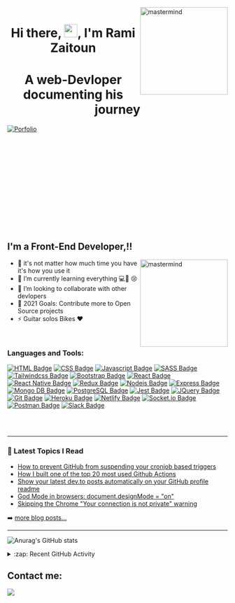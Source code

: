 <img align="right" alt="mastermind" width="200px" src="https://c.tenor.com/rR90LoR-KUIAAAAj/codemodeon-code.gif" />

<h1 align="center">Hi there, <img src="https://raw.githubusercontent.com/MartinHeinz/MartinHeinz/master/wave.gif" width="30px">, I'm Rami Zaitoun </h1>

<h1 align="center"> A web-Devloper documenting his journey  </h1> 

[![Porfolio](https://static.wixstatic.com/media/6cef79_2ed14995a4104c3ab61566bce9992255~mv2.gif)](https://ramizaitoun-portfolio.netlify.app)

<br/>
<br/>

<!-- <img align="right" alt="mastermind" width="200px" src="https://c.tenor.com/7E7BUWA1KxwAAAAj/gobo-webee.gif" />
<img align="left" alt="mastermind" width="200px" src="https://c.tenor.com/_DOBjnGspYAAAAAM/code-coding.gif" /> -->
<br/>
<br/>
<br/>
<br/>
<br/>
<br/>
<br/>
<br/>
<br/>
<br/>






## I'm a Front-End Developer,!!

<img align="right" alt="mastermind" width="200px" src="https://c.tenor.com/NCRHhqkXrJYAAAAj/programmers-go-internet.gif" />



- 🔭 it's not matter how much time you have it's how you use it
- 🌱 I’m currently learning everything 💻🤣 😢
- 👯 I’m looking to collaborate with other devlopers
- 🥅 2021 Goals: Contribute more to Open Source projects
- ⚡ Guitar solos Bikes ♥ 


<br />

### Languages and Tools:
[![HTML Badge](https://img.shields.io/badge/-HTML-E74C3C?style=for-the-badge&labelColor=black&logo=html5&logoColor=E74C3C)](https://www.w3schools.com/html/)
[![CSS Badge](https://img.shields.io/badge/-CSS-1093ef?style=for-the-badge&labelColor=black&logo=css3&logoColor=1093ef)](https://www.w3schools.com/css/) 
[![Javascript Badge](https://img.shields.io/badge/-Javascript-F0DB4F?style=for-the-badge&labelColor=black&logo=javascript&logoColor=F0DB4F)](https://www.w3schools.com/js/DEFAULT.asp) 
[![SASS Badge](https://img.shields.io/badge/-SASS-B4648F?style=for-the-badge&labelColor=black&logo=sass&logoColor=B4648F)](https://sass-lang.com/) 
[![Tailwindcss Badge](https://img.shields.io/badge/-tailwindcss-61DAFB?style=for-the-badge&labelColor=black&logo=tailwindcss&logoColor=2471A3)](https://tailwindcss.com) 
[![Bootstrap Badge](https://img.shields.io/badge/-Bootstrap-563D7C?style=for-the-badge&labelColor=black&logo=bootstrap&logoColor=563D7C)](https://material-ui.com/) 
[![React Badge](https://img.shields.io/badge/-React-61DBFB?style=for-the-badge&labelColor=black&logo=react&logoColor=61DBFB)](https://reactjs.org/)
[![React Native Badge](https://img.shields.io/badge/-React--Native-007acc?style=for-the-badge&labelColor=black&logo=react&logoColor=007acc)](https://reactnative.dev/)
[![Redux Badge](https://img.shields.io/badge/-Redux-eb14b4?style=for-the-badge&labelColor=black&logo=redux&logoColor=eb14b4)](https://reactjs.org/) 
[![Nodejs Badge](https://img.shields.io/badge/-Nodejs-3C873A?style=for-the-badge&labelColor=black&logo=node.js&logoColor=3C873A)](https://nodejs.org/en/) 
[![Express Badge](https://img.shields.io/badge/-Express-d3da05?style=for-the-badge&labelColor=black&logo=express&logoColor=d3da05)](https://expressjs.com/) 
[![Mongo DB Badge](https://img.shields.io/badge/-MongoDB-4EA94B?style=for-the-badge&labelColor=black&logo=mongodb&logoColor=4EA94B)](https://www.mongodb.com/)
[![PostgreSQL Badge](https://img.shields.io/badge/-PostgreSQL-2F5F85?style=for-the-badge&labelColor=black&logo=postgresql&logoColor=2F5F85)](https://www.postgresql.org/)
[![Jest Badge](https://img.shields.io/badge/-Jest-C21325?style=for-the-badge&labelColor=black&logo=jest&logoColor=C21325)](https://jestjs.io/) 
[![JQuery Badge](https://img.shields.io/badge/-JQuery-71A9D0?style=for-the-badge&labelColor=black&logo=jquery&logoColor=71A9D0)](https://jquery.com/)
[![Git Badge](https://img.shields.io/badge/-Git-F94E28?style=for-the-badge&labelColor=black&logo=git&logoColor=F94E28)](https://git-scm.com/) 
[![Heroku Badge](https://img.shields.io/badge/-Heroku-644987?style=for-the-badge&labelColor=black&logo=Heroku&logoColor=644987)](https://id.heroku.com/)
[![Netlify Badge](https://img.shields.io/badge/-Netlify-41A6BD?style=for-the-badge&labelColor=black&logo=Netlify&logoColor=41A6BD)](https://id.heroku.com/) 
[![Socket.io Badge](https://img.shields.io/badge/-Socket.io-ffffff?style=for-the-badge&labelColor=black&logo=Socket.io&logoColor=ffffff)](https://id.heroku.com/) 
[![Postman Badge](https://img.shields.io/badge/-Postman-FF6C37?style=for-the-badge&labelColor=black&logo=postman&logoColor=FF6C37)](https://id.heroku.com/) 
[![Slack Badge](https://img.shields.io/badge/-Slack-4A154B?style=for-the-badge&labelColor=black&logo=slack&logoColor=white)](https://id.heroku.com/)<br/>


<br />
<br />

---


### 📕 Latest Topics I Read

<!-- BLOG-POST-LIST:START -->
- [How to prevent GitHub from suspending your cronjob based triggers](https://dev.to/gautamkrishnar/how-to-prevent-github-from-suspending-your-cronjob-based-triggers-knf)
- [How I built one of the top 20 most used Github Actions](https://www.gautamkrishnar.com/how-i-built-one-of-the-top-20-most-used-github-actions/)
- [Show your latest dev.to posts automatically on your GitHub profile readme](https://dev.to/gautamkrishnar/show-your-latest-dev-to-posts-automatically-in-your-github-profile-readme-3nk8)
- [God Mode in browsers: document.designMode = &quot;on&quot;](https://dev.to/gautamkrishnar/god-mode-in-browsers-document-designmode-on-2pmo)
- [Skipping the Chrome &quot;Your connection is not private&quot; warning](https://dev.to/gautamkrishnar/quickbits-1-skipping-the-chrome-your-connection-is-not-private-warning-4kp1)
<!-- BLOG-POST-LIST:END -->

➡️ [more blog posts...](https://github.com/MasteRminD6666/reading-notes)

---
![Anurag's GitHub stats](https://github-readme-stats.vercel.app/api?username=MasteRminD6666&show_icons=true&theme=radical)








<details>
  <summary>:zap: Recent GitHub Activity</summary>
  
<!--START_SECTION:activity-->
1. ❌ Closed PR [#11](https://github.com/Coders-911/Fitness-Guide/pull/36) in [Coders-911/Fitness-Guide](https://github.com/Coders-911/Fitness-Guide)
2. 🎉 Merged PR [#10](https://github.com/Coders-911/Fitness-Guide/pull/42) in [Coders-911/Fitness-Guide](https://github.com/Coders-911/Fitness-Guide)
<!--END_SECTION:activity-->

</details>



## Contact me:

<p align="left">
<a href = "linkedin.com/in/rami-zaitoun-7a127198/"><img src="https://img.icons8.com/fluent/48/000000/linkedin.png"/></a> </a>


</p>



[website]: https://mastermind6666.github.io/Rami_Zaitoun/
[twitter]: https://twitter.com/MastRmin
[instagram]: https://www.instagram.com/ramizaitoun/
[linkedin]: https://www.linkedin.com/in/rami-zaitoun-7a127198/
[webdevplaylist]: Google
[Vscode]: https://code.visualstudio.com
[Html]: https://en.wikipedia.org/wiki/HTML
[Css]: https://en.wikipedia.org/wiki/CSS
[Sass]: https://en.wikipedia.org/wiki/SASS
[Sql]: https://en.wikipedia.org/wiki/SQL
[Javascript]: https://www.javascript.com
[React]: https://reactjs.org
[jsplaylist]: https://www.youtube.com/playlist?list=PLkwxH9e_vrALRJKu7wfXby3MKeflhTu6B
[cssplaylist]: https://www.youtube.com/playlist?list=PLkwxH9e_vrALSdvZuEh6gqQdmDoDIoqz4
[reactplaylist]: https://www.youtube.com/playlist?list=PLkwxH9e_vrAK4TdffpxKY3QGyHCpxFcQ0
[Node]: https://nodejs.org/en/
[mysql]: https://www.mysql.com
[Python]: https://www.python.org
[Mongo]: https://www.mongodb.com
[Django]: https://www.djangoproject.com
[Git]: https://git-scm.com
[GitHub]: https://git-scm.com
[terminal]: https://www.microsoft.com/en-us/p/windows-terminal/9n0dx20hk701?activetab=pivot:overviewtab
